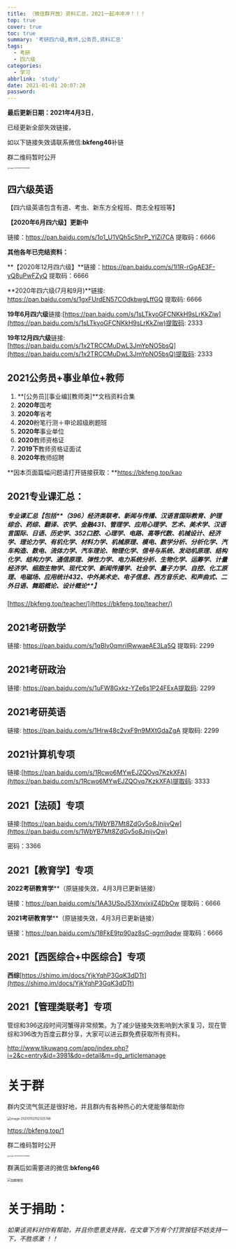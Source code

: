 ```yaml
---
title: （微信群开放）资料汇总，2021一起冲冲冲！！！
top: true
cover: true
toc: true
summary: '考研四六级,教师,公务员,资料汇总'
tags:
  - 考研
  - 四六级
categories:
  - 学习
abbrlink: 'study'
date: 2021-01-01 20:07:28
password:
---
```




**最后更新日期：2021年4月3日**，

已经更新全部失效链接，

如以下链接失效请联系微信:**bkfeng46**补链

群二维码暂时公开

<img src="C:%5CUsers%5Cweifeng%5CAppData%5CRoaming%5CTypora%5Ctypora-user-images%5Cimage-20210403232755639.png" alt="image-20210403232755639" style="zoom:25%;" />

 

 

## **四六级英语**

【四六级英语包含有道、考虫、新东方全程班、商志全程班等】

**【2020年6月四六级】更新中**

链接：https://pan.baidu.com/s/1o1_U1VQh5cShrP_YlZi7CA 提取码：6666 



**其他各年已完结资料：**

**【2020年12月四六级】**链接：https://pan.baidu.com/s/1l1R-rGgAE3F-yQ8uPwFZyQ 提取码：6666 

**2020年四六级(7月和9月)**链接: https://pan.baidu.com/s/1gxFUrdEN57COdkbwgLffGQ 提取码: 6666

**19年6月四六级**链接:[https://pan.baidu.com/s/1sLTkyoGFCNKkH9sLrKkZiw](https://pan.baidu.com/s/1sLTkyoGFCNKkH9sLrKkZiw)提取码: 2333

**19年12月四六级**链接:[https://pan.baidu.com/s/1x2TRCCMuDwL3JmYpNO5bsQ](https://pan.baidu.com/s/1x2TRCCMuDwL3JmYpNO5bsQ)提取码: 2333





## 2021公务员+事业单位+教师
1. **[公务员][事业编][教师类]**文档资料合集
2. **2020年**国考
3. **2020年**省考
4. **2020**粉笔行测＋申论超级刷题班
5. **2020年**事业单位
6. **2020**教师资格证
7. **2019下**教师资格证面试
8. **2020年**教师招聘

**因本页面篇幅问题请打开链接获取：**https://bkfeng.top/kao



## **2021专业课汇总：**

##### **专业课汇总**【包括**（396）经济类联考、新闻与传播、汉语言国际教育、护理综合、药综、翻译、农学、金融431、管理学、应用心理学、艺术、美术学、汉语言国际、日语、历史学、352口腔、心理学、电路、高等代数、机械设计、经济学、理论力学、有机化学、材料力学、机械原理、模电、数学分析、分析化学、汽车构造、数电、流体力学、汽车理论、物理化学、信号与系统、发动机原理、结构化学、结构力学、通信原理、弹性力学、电力系统分析、生物化学、运筹学、计量经济学、细胞生物学、现代文学、新闻传播学、社会学、量子力学、自控、化工原理、电磁场、应用统计432、中外美术史、电子信息、西方音乐史、和声曲式、二外日语、舞蹈概论、设计概论**】

[https://bkfeng.top/teacher/](https://bkfeng.top/teacher/)



## **2021考研数学**

链接: https://pan.baidu.com/s/1qBIv0qmriIRwwaeAE3La5Q 提取码: 2299



## **2021考研政治**

链接: https://pan.baidu.com/s/1uFW8Gxkz-YZe6s1P24FExA提取码: 2299



## **2021考研英语**

链接: https://pan.baidu.com/s/1Hrw48c2vxF9n9MXtGdaZgA 提取码: 2299



## **2021计算机专项**

链接:[https://pan.baidu.com/s/1Rcwo6MYwEJZQOvq7KzkXFA](https://pan.baidu.com/s/1Rcwo6MYwEJZQOvq7KzkXFA)提取码: 3333



## **2021【法硕】专项**

链接:[https://pan.baidu.com/s/1WbYB7Mt8ZdGv5o8JnijvQw](https://pan.baidu.com/s/1WbYB7Mt8ZdGv5o8JnijvQw)

密码：3366



## **2021【教育学】专项**

**2022考研教育学****（原链接失效，4月3月已更新链接）

链接：https://pan.baidu.com/s/1AA3USoJ53XnvixjiZ4DbOw 提取码：6666 

**2021考研教育学****（原链接失效，4月3月已更新链接）

链接：https://pan.baidu.com/s/18FkE9tp90az8sC-qgm9qdw 提取码：6666 





## **2021【西医综合+中医综合】专项**

**西综**[https://shimo.im/docs/YjkYqhP3GqK3dDTt](https://shimo.im/docs/YjkYqhP3GqK3dDTt)



## **2021【管理类联考】专项**

管综和396这段时间河蟹得非常频繁。为了减少链接失效影响到大家复习，现在管综和396改为百度云群分享，大家可以进云群免费获取所有资料。

http://www.tikuwang.com/app/index.php?i=2&c=entry&id=3981&do=detail&m=dg_articlemanage





# **关于群**
群内交流气氛还是很好地，并且群内有各种热心的大佬能够帮助你

<img src="https://i.loli.net/2021/01/02/HYBcazNOtg5XVe6.png" alt="image-20210102152325746" style="zoom: 50%;" /> 

https://bkfeng.top/1

群二维码暂时公开

<img src="C:%5CUsers%5Cweifeng%5CAppData%5CRoaming%5CTypora%5Ctypora-user-images%5Cimage-20210403232755639.png" alt="image-20210403232755639" style="zoom:25%;" />





群满后如需要进的微信:**bkfeng46**

<img src="https://i.loli.net/2021/01/02/dnLRtZJhMgq4scl.png" alt="加群微信" style="zoom: 50%;" />







# **关于捐助：**

###### 如果该资料对你有帮助，并且你愿意支持我，在文章下方有个打赏按钮不妨支持一下，不胜感激 ！！

